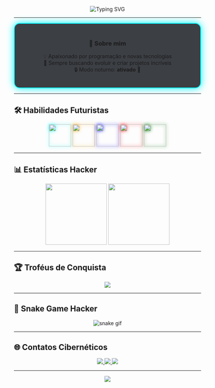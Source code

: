 <!-- Banner animado -->
<p align="center">
  <img src="https://readme-typing-svg.herokuapp.com?font=Fira+Code&size=32&pause=1000&color=00F7FF&center=true&vCenter=true&width=800&lines=🚀+Bem-vindo+ao+meu+laboratório+de+código!;💻+José+Elias+-+Desenvolvedor;🐍+Python+%7C+HTML+%7C+C%2B%2B" alt="Typing SVG" />
</p>

---

<!-- Caixa com efeito glow -->
<div align="center" style="border: 2px solid #00F7FF; border-radius: 15px; padding: 20px; box-shadow: 0 0 20px #00F7FF; background: rgba(13, 17, 23, 0.8);">
  
### 👾 Sobre mim  
💡 Apaixonado por programação e novas tecnologias  
🎯 Sempre buscando evoluir e criar projetos incríveis  
🔒 Modo noturno: **ativado** 🌙  

</div>

---

## 🛠️ Habilidades Futuristas
<div align="center">
  <img src="https://cdn.jsdelivr.net/gh/devicons/devicon/icons/python/python-original.svg" width="60" height="60" style="filter: drop-shadow(0px 0px 5px cyan);" />
  <img src="https://cdn.jsdelivr.net/gh/devicons/devicon/icons/html5/html5-original.svg" width="60" height="60" style="filter: drop-shadow(0px 0px 5px orange);" />
  <img src="https://cdn.jsdelivr.net/gh/devicons/devicon/icons/cplusplus/cplusplus-original.svg" width="60" height="60" style="filter: drop-shadow(0px 0px 5px blue);" />
  <img src="https://cdn.jsdelivr.net/gh/devicons/devicon/icons/git/git-original.svg" width="60" height="60" style="filter: drop-shadow(0px 0px 5px red);" />
  <img src="https://cdn.jsdelivr.net/gh/devicons/devicon/icons/linux/linux-original.svg" width="60" height="60" style="filter: drop-shadow(0px 0px 5px green);" />
</div>

---

## 📊 Estatísticas Hacker
<div align="center">
  <img src="https://github-readme-stats.vercel.app/api?username=SEU-USUARIO&show_icons=true&theme=tokyonight&hide_border=true&bg_color=0D1117" height="165" />
  <img src="https://github-readme-stats.vercel.app/api/top-langs/?username=SEU-USUARIO&layout=compact&theme=tokyonight&hide_border=true&bg_color=0D1117" height="165" />
</div>

---

## 🏆 Troféus de Conquista
<div align="center">
  <img src="https://github-profile-trophy.vercel.app/?username=SEU-USUARIO&theme=matrix&no-frame=true&row=1&column=6" />
</div>

---

## 🐍 Snake Game Hacker
<div align="center">
  <img src="https://github.com/SEU-USUARIO/SEU-USUARIO/blob/output/github-contribution-grid-snake.svg" alt="snake gif"/>
</div>

---

## 🌐 Contatos Cibernéticos
<div align="center">
  <a href="mailto:joseeeliasdeoliveiralopes@gmail.com">
    <img src="https://img.shields.io/badge/Gmail-FF0000?style=for-the-badge&logo=gmail&logoColor=white">
  </a>
  <a href="https://www.linkedin.com/in/josé-elias-bb4b1528b">
    <img src="https://img.shields.io/badge/LinkedIn-0077B5?style=for-the-badge&logo=linkedin&logoColor=white">
  </a>
  <a href="https://github.com/SEU-USUARIO">
    <img src="https://img.shields.io/badge/GitHub-171515?style=for-the-badge&logo=github&logoColor=white">
  </a>
</div>

---

<p align="center">
  <img src="https://capsule-render.vercel.app/api?type=waving&color=00F7FF&height=80&section=footer"/>
</p>
